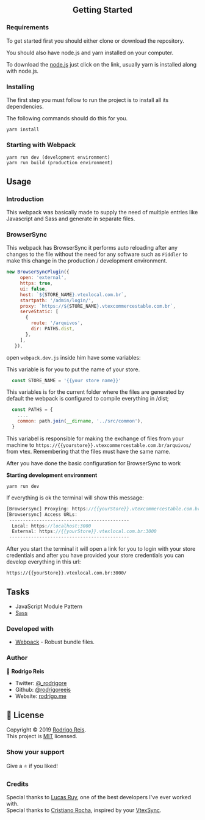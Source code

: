 <h2 align="center">Getting Started</h2>

### Requirements 

To get started first you should either clone or download the repository.

You should also have node.js and yarn installed on your computer.

To download the [node.js](https://nodejs.org/en/) just click on the link, usually yarn is installed along with node.js.


### Installing

The first step you must follow to run the project is to install all its dependencies.

The following commands should do this for you.

```
yarn install
```

### Starting with Webpack
```
yarn run dev (development environment)
yarn run build (production environment)  
```

## Usage

### Introduction 

This webpack was basically made to supply the need of multiple entries like Javascript and Sass and generate in separate files.

### BrowserSync
  This webpack has BrowserSync it performs auto reloading after any changes to the file without the need for any software such as `Fiddler` to make this change in the production / development environment. 
 ```js
 new BrowserSyncPlugin({
      open: 'external',
      https: true,
      ui: false,
      host: `${STORE_NAME}.vtexlocal.com.br`,
      startpath: '/admin/login/',
      proxy: `https://${STORE_NAME}.vtexcommercestable.com.br`,
      serveStatic: [
        {
          route: '/arquivos',
          dir: PATHS.dist,
        },
      ],
    }), 
  ```

  open `webpack.dev.js` inside him have some variables:


  This variable is for you to put the name of your store.
  ```js
    const STORE_NAME = '{{your store name}}'
  ```

  This variables is for the current folder where the files are generated by default the webpack is configured to compile everything in /dist;

  ```js
    const PATHS = {
      ....
      common: path.join(__dirname, '../src/common'),
    }
  ```
This variabel is responsible for making the exchange of files from your machine to `https://{{yourstore}}.vtexcommercestable.com.br/arquivos/` from vtex. Remembering that the files must have the same name.

After you have done the basic configuration for BrowserSync to work

**Starting development environment**

  `yarn run dev`

If everything is ok the terminal will show this message:

```js
[Browsersync] Proxying: https://{{yourStore}}.vtexcommercestable.com.br
[Browsersync] Access URLs:
 --------------------------------------------
  Local: https://localhost:3000
  External: https://{{yourStore}}.vtexlocal.com.br:3000
 --------------------------------------------
```

After you start the terminal it will open a link for you to login with your store credentials and after you have provided your store credentials you can develop everything in this url:

`https://{{yourStore}}.vtexlocal.com.br:3000/`



## Tasks

* JavaScript Module Pattern
* [Sass](https://sass-lang.com)
 


### Developed with

* [Webpack](https://webpack.js.org/) - Robust bundle files.

### Author

👤 **Rodrigo Reis**

* Twitter: [@_rodrigore](https://twitter.com/_rodrigore)
* Github: [@rodrigoreeis](https://github.com/rodrigoreeis)
* Website: [rodrigo.me](https://www.rodrigoreis.me/)


## 📝 License

Copyright © 2019 [Rodrigo Reis](https://github.com/rodrigoreeis).<br />
This project is [MIT](https://github.com/vtex-developers/vtex-webpack/blob/master/LICENSE) licensed.

### Show your support

Give a ⭐️ if you liked!
 
### Credits

Special thanks to [Lucas Ruy](https://github.com/LucasRuy), one of the best developers I've ever worked with.<br />
Special thanks to [Cristiano Rocha](https://github.com/CrisFeit), inspired by your [VtexSync](https://github.com/CrisFeit/Vtex-Sync).
